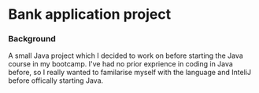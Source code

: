 # Bank application project

<h3> Background </h3>

<p> A small Java project which I decided to work on before starting the Java course in my bootcamp. I've had no prior exprience in coding in Java before, so I really wanted to familarise myself with the language and InteliJ before offically starting Java. </p>
